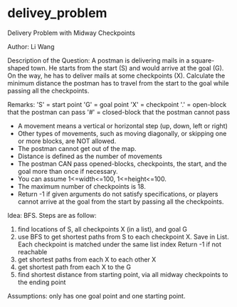 # delivey_problem
Delivery Problem with Midway Checkpoints

Author: Li Wang

Description of the Question:
A postman is delivering mails in a square-shaped town. He starts from the start (S) and would arrive at the goal (G). 
On the way, he has to deliver mails at some checkpoints (X).
Calculate the minimum distance the postman has to travel from the start to the goal while passing all the checkpoints. 

Remarks:
'S' = start point
'G' = goal point
'X' = checkpoint
'.' = open-block that the postman can pass
'#' = closed-block that the postman cannot pass
- A movement means a vertical or horizontal step (up, down, left or right)
- Other types of movements, such as moving diagonally, or skipping one or more blocks, are NOT allowed.
- The postman cannot get out of the map.
- Distance is defined as the number of movements
- The postman CAN pass opened-blocks, checkpoints, the start, and the goal more than once if necessary.
- You can assume 1<=width<=100, 1<=height<=100.
- The maximum number of checkpoints is 18.
- Return -1 if given arguments do not satisfy specifications, or players cannot arrive at the goal from the start by
passing all the checkpoints. 

Idea: BFS. Steps are as follow:
1. find locations of S, all checkpoints X (in a list), and goal G
2. use BFS to get shortest paths from S to each checkpoint X. Save in List.
Each checkpoint is matched under the same list index
Return -1 if not reachable
3. get shortest paths from each X to each other X
4. get shortest path from each X to the G
5. find shortest distance from starting point, via all midway checkpoints to the ending point

Assumptions: only has one goal point and one starting point.